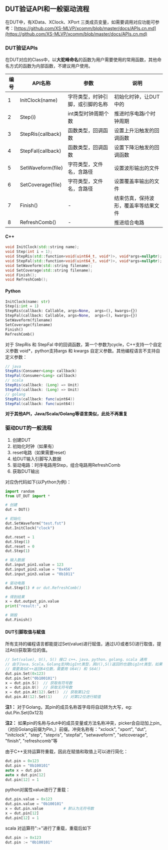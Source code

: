 
## DUT验证API和一般驱动流程

在DUT中，有XData、XClock、XPort 三类成员变量，如需要调用对应功能可参考：[https://github.com/XS-MLVP/xcomm/blob/master/docs/APIs.cn.md](https://github.com/XS-MLVP/xcomm/blob/master/docs/APIs.cn.md)

### DUT验证APIs

在DUT对应的Class中，以**大驼峰命名**的函数为用户需要使用的常用函数，其他命名方式的函数为内部函数，不建议用户使用。

|编号|API名称|参数|说明|
|-|--|---|---|
|1|InitClock(name)|字符类型，时钟引脚，或引脚的名称|初始化时钟，让DUT中的|-XClock绑定对应的引脚|
|2|Step(i)|int类型时钟周期个数|推进时序电路i个时钟周期|
|3|StepRis(callback)|函数类型，回调函数|设置上升沿触发的回调函数|
|4|StepFal(callback)|函数类型，回调函数|设置下降沿触发的回调函数|
|5|SetWaveform(file)|字符类型，文件名，含路径|设置波形输出的文件|
|6|SetCoverage(file)|字符类型，文件名，含路径|设置覆盖率输出的文件|
|7|Finish()|-|结束仿真，保持波形，覆盖率等结果文件|
|8|RefreshComb()|-|推进组合电路|

#### C++ 
```c++
void InitClock(std::string name);
void Step(int i = 1);
void StepRis(std::function<void(uint64_t, void*)>, void*args=nullptr);
void StepFal(std::function<void(uint64_t, void*)>, void*args=nullptr);
void SetWaveform(std::string filename);
void SetCoverage(std::string filename);
void Finish();
void RefreshComb();
```


#### Python
```python
InitClock(name: str)
Step(i:int = 1)
StepRis(callback: Callable, args=None,  args=(), kwargs={})
StepFal(callback: Callable, args=None,  args=(), kwargs={})
SetWaveform(filename)
SetCoverage(filename)
Finish()
RefreshComb()
```

对于 StepRis 和 StepFal 中的回调函数，第一个参数为cycle，C++支持一个自定义参数 void*，python支持args 和 kwargs 自定义参数。其他编程语言不支持自定义参数：

```java
// java
StepRis(Consumer<Long> callback)
StepFal(Consumer<Long> callback)
// scala
StepRis(callback: (Long) => Unit)
StepFal(callback: (Long) => Unit)
// golang
StepRis(callback: func(uint64))
StepFal(callback: func(uint64))
```

**对于其他API，Java/Scala/Golang等语言类似，此处不再重复**


### 驱动DUT的一般流程

1. 创建DUT
1. 初始化时钟（如果有）
1. reset电路（如果需要reset）
1. 给DUT输入引脚写入数据
1. 驱动电路：时序电路用Step，组合电路用RefreshComb
1. 获取DUT输出

对应伪代码如下(以Python为例)：

```python
import random
from UT_DUT import *

# 创建
dut = DUT()

# 初始化
dut.SetWaveform("test.fst")
dut.InitClock("clock")

dut.reset = 1
dut.Step(1)
dut.reset = 0
dut.Step(1)

# 输入数据
dut.input_pin1.value = 123
dut.input_pin2.value = "0x456"
dut.input_pin3.value = "0b1011"

# 驱动电路 
dut.Step(1) # or dut.RefreshComb()

# 得到结果
x = dut.output_pin.value
print("result:", x)

# 销毁
dut.Finish()
```


#### DUT引脚取值与赋值

所有支持的编程语言都能提过Set(value)进行赋值，通过U()或者S()进行取值，提过At(i)获取第i位的值。

```c++
// Set(value), U(), S() 接口 c++、java、python、golang、scala 通用
// 由于Java、Scala、Golang支持bigInt类型，其U(),S()返回的也是bigInt类型，如果
// 需要类似C++返回64位数，需要用 U64() 和 S64()
dut.pin.Set(0x123)
dut.pin.Set("0b100101")
x = dut.pin.S()  // 获取有符号数
x = dut.pin.U()  // 获取无符号数
x = dut.pin.At(12).Get()  // 获取第12位
dut.pin.At(12).Set(1)     // 对第12位进行赋值
```

**注1：** 对于Golang，其pin的成员名称首字母将自动转为大写，eg: dut.Pin.Set(0x123)

**注2：** 如果pin的名称与dut中的成员变量或方法名称冲突，picker会自动加上pin_（对应Golang前缀为Pin_）前缀。冲突名称有："xclock", "xport", "dut", "initclock", "step", "stepris", "stepfal", "setwaveform", "setcoverage", "finish", "refreshcomb"等

由于C++支持运算符重载，因此在赋值和取值上可以进行简化：
```c++
dut.pin = 0x123
dut.pin = "0b100101"
auto x = dut.pin
auto x dut.pin[12]
dut.pin[12] = 1
```

python对属性value进行了重载：
```python
dut.pin.value = 0x123
dut.pin.value = "0b100101"
x = dut.pin.value         # 默认为无符号数
x = dut.pin[12]
dut.pin[12] = 1
```

scala 对运算符":="进行了重载，重载后如下

```scala
dut.pin := 0x123
dut.pin := "0b100101"
```
